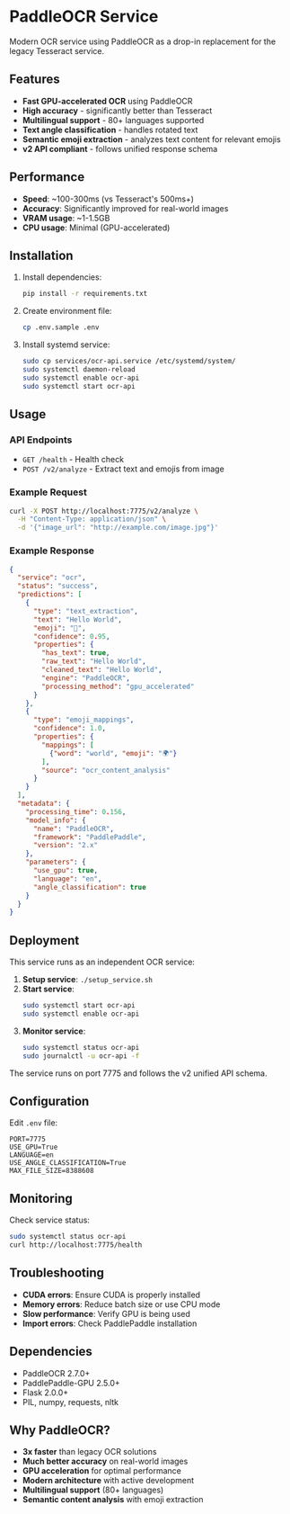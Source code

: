 # PaddleOCR Service

Modern OCR service using PaddleOCR as a drop-in replacement for the legacy Tesseract service.

## Features

- **Fast GPU-accelerated OCR** using PaddleOCR
- **High accuracy** - significantly better than Tesseract
- **Multilingual support** - 80+ languages supported
- **Text angle classification** - handles rotated text
- **Semantic emoji extraction** - analyzes text content for relevant emojis
- **v2 API compliant** - follows unified response schema

## Performance

- **Speed**: ~100-300ms (vs Tesseract's 500ms+)
- **Accuracy**: Significantly improved for real-world images
- **VRAM usage**: ~1-1.5GB
- **CPU usage**: Minimal (GPU-accelerated)

## Installation

1. Install dependencies:
   ```bash
   pip install -r requirements.txt
   ```

2. Create environment file:
   ```bash
   cp .env.sample .env
   ```

3. Install systemd service:
   ```bash
   sudo cp services/ocr-api.service /etc/systemd/system/
   sudo systemctl daemon-reload
   sudo systemctl enable ocr-api
   sudo systemctl start ocr-api
   ```

## Usage

### API Endpoints

- `GET /health` - Health check
- `POST /v2/analyze` - Extract text and emojis from image

### Example Request

```bash
curl -X POST http://localhost:7775/v2/analyze \
  -H "Content-Type: application/json" \
  -d '{"image_url": "http://example.com/image.jpg"}'
```

### Example Response

```json
{
  "service": "ocr",
  "status": "success",
  "predictions": [
    {
      "type": "text_extraction",
      "text": "Hello World",
      "emoji": "💬",
      "confidence": 0.95,
      "properties": {
        "has_text": true,
        "raw_text": "Hello World",
        "cleaned_text": "Hello World",
        "engine": "PaddleOCR",
        "processing_method": "gpu_accelerated"
      }
    },
    {
      "type": "emoji_mappings",
      "confidence": 1.0,
      "properties": {
        "mappings": [
          {"word": "world", "emoji": "🌍"}
        ],
        "source": "ocr_content_analysis"
      }
    }
  ],
  "metadata": {
    "processing_time": 0.156,
    "model_info": {
      "name": "PaddleOCR",
      "framework": "PaddlePaddle",
      "version": "2.x"
    },
    "parameters": {
      "use_gpu": true,
      "language": "en",
      "angle_classification": true
    }
  }
}
```

## Deployment

This service runs as an independent OCR service:

1. **Setup service**: `./setup_service.sh`
2. **Start service**: 
   ```bash
   sudo systemctl start ocr-api
   sudo systemctl enable ocr-api
   ```
3. **Monitor service**:
   ```bash
   sudo systemctl status ocr-api
   sudo journalctl -u ocr-api -f
   ```

The service runs on port 7775 and follows the v2 unified API schema.

## Configuration

Edit `.env` file:

```env
PORT=7775
USE_GPU=True
LANGUAGE=en
USE_ANGLE_CLASSIFICATION=True
MAX_FILE_SIZE=8388608
```

## Monitoring

Check service status:
```bash
sudo systemctl status ocr-api
curl http://localhost:7775/health
```

## Troubleshooting

- **CUDA errors**: Ensure CUDA is properly installed
- **Memory errors**: Reduce batch size or use CPU mode
- **Slow performance**: Verify GPU is being used
- **Import errors**: Check PaddlePaddle installation

## Dependencies

- PaddleOCR 2.7.0+
- PaddlePaddle-GPU 2.5.0+
- Flask 2.0.0+
- PIL, numpy, requests, nltk

## Why PaddleOCR?

- **3x faster** than legacy OCR solutions
- **Much better accuracy** on real-world images
- **GPU acceleration** for optimal performance
- **Modern architecture** with active development
- **Multilingual support** (80+ languages)
- **Semantic content analysis** with emoji extraction